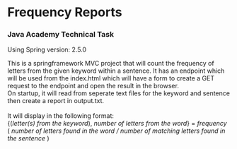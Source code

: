 # Frequency Reports
### Java Academy Technical Task

Using Spring version: 2.5.0

This is a springframework MVC project that will count the frequency of letters from the given keyword within a sentence.
It has an endpoint which will be used from the index.html which will have a form to create a GET request to the endpoint and open the result in the browser.  
On startup, it will read from seperate text files for the keyword and sentence then create a report in output.txt.
<br />  
It will display in the following format:  
{(<em>letter(s) from the keyword</em>), <em> number of letters from the word</em>} = <em> frequency </em> (<em> number of letters found in the word /  number of matching letters found in the sentence </em>) 
